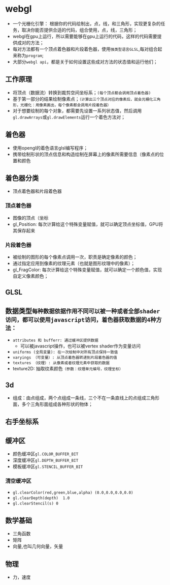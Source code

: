 # webgl
- 一个光栅化引擎： 根据你的代码绘制出，点，线，和三角形，实现更复杂的任务，取决你能否提供合适的代码，组合使用，点，线，三角形；
- webgl在gpu上运行，所以需要能够在gpu上运行的代码，这样的代码需要提供成对的方法；
- 每对方法都有一个顶点着色器和片段着色器，使用`强类型语言GLSL`,每对组合起来称为`program`;
- 大部分`webgl api`，都是关于如何设置这些成对方法的状态值和运行他们；

## 工作原理
- 将顶点（数据流）转换到裁剪空间坐标系；`(每个顶点都会调用顶点着色器)`
- 基于第一部分的结果绘制像素点；`（计算出三个顶点对应的像素后，就会光栅化三角形，光栅化：用像素画出，每个像素都会调用片段着色器）`
- 对于想要绘制的每个对象，都需要先设置一系列状态值，然后调用`gl.drawArrays`或`gl.drawElements`运行一个着色方法对；

## 着色器
- 使用opengl的着色语言glsl编写程序；
- 携带绘制形状的顶点信息和构造绘制在屏幕上的像素所需要信息（像素点的位置和颜色

## 着色器分类
- 顶点着色器和片段着色器

### 顶点着色器
- 图像的顶点（坐标
- gl_Position: 每次计算给这个特殊变量赋值，就可以确定顶点坐标值，GPU将其保存起来


### 片段着色器
- 被绘制的图形的每个像素点调用一次，职责是确定像素的颜色；
- 通过指定应用到像素的纹理元素（也就是图形纹理中的像素）；
- gl_FragColor: 每次计算给这个特殊变量赋值，就可以确定一个颜色值，实现自定义像素颜色；

## GLSL

## 数据类型`每种数据依据作用不同可以被一种或者全部shader访问，都可以使用javascript访问，着色器获取数据的4种方法：`
- `attributes 和 bufferr: 通过缓冲区提供数据`
  - 可以被javascript操作，也可以被vertex shader作为变量访问
- `uniforms (全局变量): 在一次绘制中对所有顶点保持一致值`
- `varyings （可变量）: 从顶点着色器转递到片段着色器的值`
- `textures （纹理）: 从像素或者纹理元素中获取的数据`
- texture2D: 抽取纹素颜色`（参数：纹理单元编号，纹理坐标）`


## 3d
- 组成：由点组成，两个点组成一条线，三个不在一条直线上的点组成三角形面，多个三角形面组成各种形状的物体；


## 右手坐标系 

## 缓冲区
- 颜色缓冲区`gl.COLOR_BUFFER_BIT`
- 深度缓冲区`gl.DEPTH_BUFFER_BIT`
- 模板缓冲区`gl.STENCIL_BUFFER_BIT`

### 清空缓冲区
- `gl.clearColor(red,green,blue,alpha) (0.0,0.0,0.0,0.0)`
- `gl.clearDepth(depth)  1.0`
- `gl.clearStencil(s) 0`



## 数学基础
- 三角函数
- 矩阵
- 向量,也叫几何向量，矢量

## 物理
- 力，速度